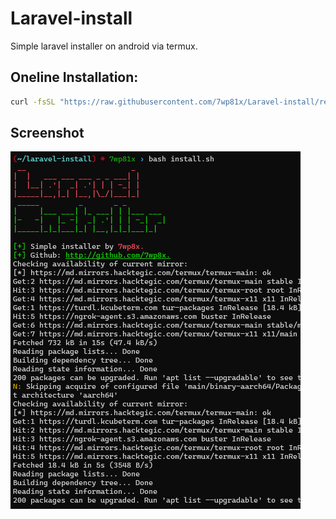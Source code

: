 # Laravel-install
Simple laravel installer on android via termux.
## Oneline Installation:
```bash
curl -fsSL "https://raw.githubusercontent.com/7wp81x/Laravel-install/refs/heads/main/install.sh" | bash
```

## Screenshot
![Installer Screenshot](screenshot.png)

